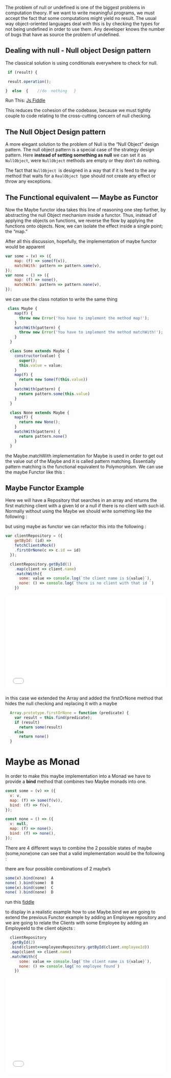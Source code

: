The problem of null or undefined is one of the biggest problems in computation theory. If we want to write meaningful programs, we must accept the fact that some computations might yield no result. The usual way object-oriented languages deal with this is by checking the types for not being undefined in order to use them. Any developer knows the number of bugs that have as source the problem of undefined. 

 
## Dealing with null - Null object Design pattern

The classical solution is using conditionals everywhere to check for null. 

```javascript
 if (result) {   

 result.operation();  

}  else  {    //do  nothing   }   
```

 Run This: [Js Fiddle](https://jsfiddle.net/functionalCategories/gnd4skyx/)  
 

This reduces the cohesion of the codebase, because we must tightly couple to code relating to the cross-cutting concern of null checking. 

## The Null Object Design pattern

A more elegant solution to the problem of Null is the “Null Object”  design pattern. The null object pattern is a special case of the  strategy design pattern. Here **instead of setting something as null** we can set it as `NullObject`, were `NullObject` methods are empty or they don’t do nothing.

 
The fact that `NullObject `is designed in a way that if it is feed to the any method that waits for a `RealObject `type should not create any effect or throw any exceptions.

## The Functional equivalent — Maybe as Functor

Now the Maybe functor idea takes this line of reasoning one step further, by abstracting the null Object mechanism inside a functor. Thus, instead of applying the objects on functions, we reverse the flow by applying the functions onto objects. Now, we can isolate the effect inside a single point; the “map.”

After all this discussion, hopefully, the implementation of maybe functor would be apparent

```javascript
var some = (v) => ({
    map: (f) => some(f(v)), 
    matchWith: pattern => pattern.some(v),
});
var none = () => ({
    map: (f) => none(),
    matchWith: pattern => pattern.none(v),
});
```

we can use the class notation to write the same thing  

```javascript
 class Maybe {
    map(f) {
      throw new Error('You have to implement the method map!');
    }
    matchWith(pattern) {
      throw new Error('You have to implement the method matchWith!');
    }
  }

  class Some extends Maybe {
    constructor(value) {
      super();
      this.value = value;
    }   
    map(f) {
      return new Some(f(this.value))
    }
    matchWith(pattern) {
      return pattern.some(this.value)
    }
  }

  class None extends Maybe {
    map(f) {
      return new None();
    }
    matchWith(pattern) {
      return pattern.none()
    }
  }
```

the Maybe.matchWith implementation for Maybe is used in order to get out the value out of the Maybe and it is called pattern matching. Essentially pattern matching is the functional equivalent to Polymorphism.  We can use the maybe Functor like this :

 
## Maybe Functor Example

Here we will have a Repository that searches in an array and returns the first matching client with a given Id or a null if there is no client with such id. Normally without using the Maybe we should write something like the following  : 

 
but using maybe as functor we can refactor this into the following  : 

```javascript
var clientRepository = ({
    getById: (id) => 
    fetchClientsMock()
    .firstOrNone(c => c.id == id)
  });

  clientRepository.getById(1)
    .map(client => client.name)
    .matchWith({
      some: value => console.log(`the client name is ${value}`),
      none: () => console.log(`there is no client with that id `)
    })
```

<iframe width="100%" height="300" src="//jsfiddle.net/dimitrs_papadimitriou/nuh92f5m/embedded/js,result/" allowfullscreen="allowfullscreen" allowpaymentrequest frameborder="0"></iframe>

in this case we extended the Array and added  the firstOrNone method that hides the null checking and replacing it with a maybe 

```javascript
  Array.prototype.firstOrNone = function (predicate) {
    var result = this.find(predicate);
    if (result)
      return some(result)
    else
      return none()
  }
```
 
# Maybe as Monad

In order to make this maybe implementation into a Monad we have to provide a **bind** method that combines two Maybe monads into one. 

```javascript
const some = (v) => ({
  v: v,
  map: (f) => some(f(v)),
  bind: (f) => f(v),
});

const none = () => ({
  v: null,
  map: (f) => none(),
  bind: (f) => none(),
});
```

There are 4  different ways to combine the 2 possible states of maybe (some,none)one  can see that a valid implementation would be the following :

there are four possible combinations of 2 maybe’s

```javascript
some(x).bind(none)  A
none( ).bind(some)  B
some(x).bind(some)  C
none( ).bind(none)  D                                                 
```

  run this [fiddle](https://jsfiddle.net/functionalCategories/jaxy5emb)




to display in a realistic example how to use Maybe.bind we are going to extend the previous Functor example by adding an Employee repository and we are going to relate the Clients with some Employee by adding an EmployeeId to the client objects :

```javascript
  clientRepository
  .getById(2) 
  .bind(client=>employeesRepository.getById(client.employeeId))
  .map(client => client.name)
  .matchWith({
      some: value => console.log(`the client name is ${value}`),
      none: () => console.log(`no employee found`)
    })
```

  <iframe width="100%" height="300" src="//jsfiddle.net/dimitrs_papadimitriou/m5wtec2q/embedded/js,result/" allowfullscreen="allowfullscreen" allowpaymentrequest frameborder="0"></iframe>
